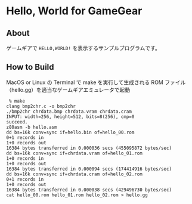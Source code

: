 # Hello, World for GameGear

## About

ゲームギアで `HELLO,WORLD!` を表示するサンプルプログラムです。

## How to Build

MacOS or Linux の Terminal で make を実行して生成される ROM ファイル（hello.gg）を適当なゲームギアエミュレータで起動


```
 % make
clang bmp2chr.c -o bmp2chr
./bmp2chr chrdata.bmp chrdata.vram chrdata.cram 
INPUT: width=256, height=512, bits=8(256), cmp=0
succeed.
z80asm -b hello.asm
dd bs=16k conv=sync if=hello.bin of=hello_00.rom
0+1 records in
1+0 records out
16384 bytes transferred in 0.000036 secs (455095872 bytes/sec)
dd bs=16k conv=sync if=chrdata.vram of=hello_01.rom
1+0 records in
1+0 records out
16384 bytes transferred in 0.000094 secs (174414916 bytes/sec)
dd bs=16k conv=sync if=chrdata.cram of=hello_02.rom
0+1 records in
1+0 records out
16384 bytes transferred in 0.000038 secs (429496730 bytes/sec)
cat hello_00.rom hello_01.rom hello_02.rom > hello.gg
```

